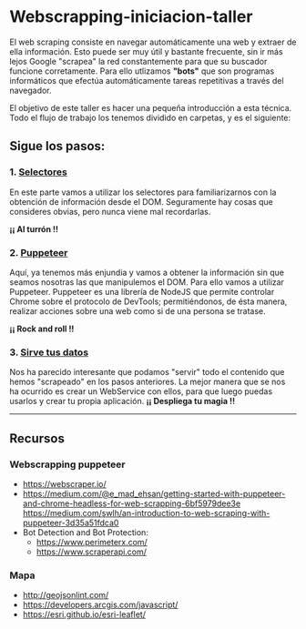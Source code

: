 # Webscrapping-iniciacion-taller

El web scraping consiste en navegar automáticamente una web y extraer de ella información. Esto puede ser muy útil y bastante frecuente, sin ir más lejos Google "scrapea" la red constantemente para que su buscador funcione corretamente. 
Para ello utlizamos **"bots"** que son programas informáticos que efectúa automáticamente tareas repetitivas a través del navegador.

El objetivo de este taller es hacer una pequeña introducción a esta técnica. Todo el flujo de trabajo los tenemos dividido en carpetas, y es el siguiente:

## Sigue los pasos:

### 1. [Selectores](https://github.com/node-girls/web-scraping-spanish/blob/master/1.Selectors/1.Selectors.md)

En este parte vamos a utilizar los selectores para familiarizarnos con la obtención de información desde el DOM. Seguramente hay cosas que consideres obvias, pero nunca viene mal recordarlas. 

**¡¡ Al turrón !!**

### 2. [Puppeteer](https://github.com/node-girls/web-scraping-spanish/blob/master/2.Puppeteer/2.Puppeteer.md)

Aquí, ya tenemos más enjundia y vamos a obtener la información sin que seamos nosotras las que manipulemos el DOM. Para ello vamos a utilizar Puppeteer.
Puppeteer es una librería de NodeJS que permite controlar Chrome sobre el protocolo de DevTools; permitiéndonos, de ésta manera, realizar acciones sobre una web como si de una persona se tratase. 

**¡¡ Rock and roll !!**

### 3. [Sirve tus datos](https://github.com/node-girls/web-scraping-spanish/blob/master/3.Server/3.Server.md)

Nos ha parecido interesante que podamos "servir" todo el contenido que hemos "scrapeado" en los pasos anteriores. La mejor manera que se nos ha ocurrido es crear un WebService con ellos, para que luego puedas usarlos y crear tu propia aplicación.
**¡¡ Despliega tu magia !!**

<hr> 

## Recursos
### Webscrapping puppeteer
- https://webscraper.io/
- https://medium.com/@e_mad_ehsan/getting-started-with-puppeteer-and-chrome-headless-for-web-scrapping-6bf5979dee3e
https://medium.com/swlh/an-introduction-to-web-scraping-with-puppeteer-3d35a51fdca0
- Bot Detection and Bot Protection: 
  - https://www.perimeterx.com/
  - https://www.scraperapi.com/

### Mapa
- http://geojsonlint.com/
- https://developers.arcgis.com/javascript/
- https://esri.github.io/esri-leaflet/
